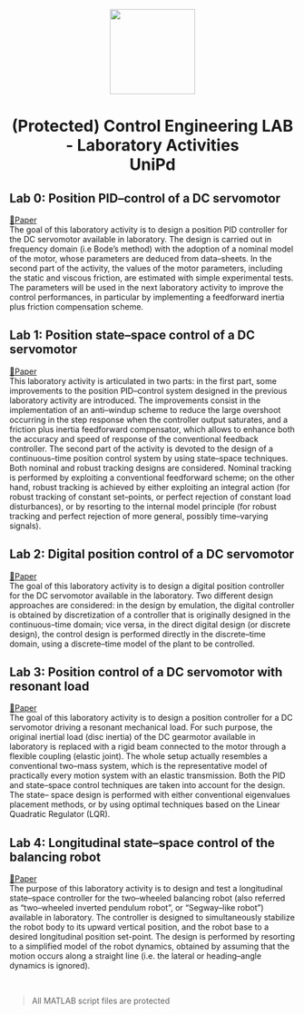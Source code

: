 <p align="center">
  <img src="https://github.com/MarcoMustacchi/MarcoMustacchi.github.io/blob/main/assets/img/icons/UniPD_logo.svg" width="150">
</p>

<h1 align="center"> (Protected) Control Engineering LAB - Laboratory Activities <br> UniPd</h1>

## Lab 0: Position PID–control of a DC servomotor 
<a href="https://github.com/MarcoMustacchi/Protected_ControlEngineeringLAB/raw/master/Lab0/report/Lab0RealMotor/ReportLab0RealMotor.pdf">📄Paper</a>
<br>
The goal of this laboratory activity is to design a position PID controller for the DC servomotor
available in laboratory. The design is carried out in frequency domain (i.e Bode’s method) with the
adoption of a nominal model of the motor, whose parameters are deduced from data–sheets. In
the second part of the activity, the values of the motor parameters, including the static and viscous
friction, are estimated with simple experimental tests. The parameters will be used in the next
laboratory activity to improve the control performances, in particular by implementing a feedforward
inertia plus friction compensation scheme.


## Lab 1: Position state–space control of a DC servomotor 
<a href="https://github.com/MarcoMustacchi/Protected_ControlEngineeringLAB/raw/master/Lab1/report/Celab_Report1.pdf">📄Paper</a>
<br>
This laboratory activity is articulated in two parts: in the first part, some improvements to the position
PID–control system designed in the previous laboratory activity are introduced. The improvements
consist in the implementation of an anti–windup scheme to reduce the large overshoot occurring
in the step response when the controller output saturates, and a friction plus inertia feedforward
compensator, which allows to enhance both the accuracy and speed of response of the conventional
feedback controller.
The second part of the activity is devoted to the design of a continuous–time position control
system by using state–space techniques. Both nominal and robust tracking designs are considered.
Nominal tracking is performed by exploiting a conventional feedforward scheme; on the other hand,
robust tracking is achieved by either exploiting an integral action (for robust tracking of constant
set–points, or perfect rejection of constant load disturbances), or by resorting to the internal model
principle (for robust tracking and perfect rejection of more general, possibly time–varying signals).


## Lab 2: Digital position control of a DC servomotor 
<a href="https://github.com/MarcoMustacchi/Protected_ControlEngineeringLAB/raw/master/Lab2/report/Celab_Report2.pdf">📄Paper</a>
<br>
The goal of this laboratory activity is to design a digital position controller for the DC servomotor
available in the laboratory. Two different design approaches are considered: in the design by emulation, 
the digital controller is obtained by discretization of a controller that is originally designed in
the continuous–time domain; vice versa, in the direct digital design (or discrete design), the control
design is performed directly in the discrete–time domain, using a discrete–time model of the plant
to be controlled.


## Lab 3: Position control of a DC servomotor with resonant load
<a href="https://github.com/MarcoMustacchi/Protected_ControlEngineeringLAB/raw/master/Lab3/report/Lab3Challenge/Group2_Tuesday_Lab3_Challenge.pdf">📄Paper</a>
<br>
The goal of this laboratory activity is to design a position controller for a DC servomotor driving
a resonant mechanical load. For such purpose, the original inertial load (disc inertia) of the DC
gearmotor available in laboratory is replaced with a rigid beam connected to the motor through a
flexible coupling (elastic joint). The whole setup actually resembles a conventional two–mass system,
which is the representative model of practically every motion system with an elastic transmission.
Both the PID and state–space control techniques are taken into account for the design. The state–
space design is performed with either conventional eigenvalues placement methods, or by using
optimal techniques based on the Linear Quadratic Regulator (LQR).


## Lab 4: Longitudinal state–space control of the balancing robot
<a href="https://github.com/MarcoMustacchi/Protected_ControlEngineeringLAB/raw/master/Lab4/report/Celab_Report4.pdf">📄Paper</a>
<br>
The purpose of this laboratory activity is to design and test a longitudinal state–space controller
for the two–wheeled balancing robot (also referred as “two–wheeled inverted pendulum robot”, or
“Segway–like robot”) available in laboratory. The controller is designed to simultaneously stabilize
the robot body to its upward vertical position, and the robot base to a desired longitudinal position
set-point. The design is performed by resorting to a simplified model of the robot dynamics, obtained
by assuming that the motion occurs along a straight line (i.e. the lateral or heading–angle dynamics
is ignored).

<br>

> All MATLAB script files are protected 
